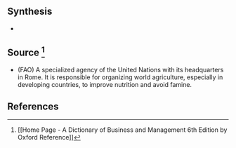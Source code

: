 ## Synthesis
- 
## Source [^1]
- (FAO) A specialized agency of the United Nations with its headquarters in Rome. It is responsible for organizing world agriculture, especially in developing countries, to improve nutrition and avoid famine.
## References

[^1]: [[Home Page - A Dictionary of Business and Management 6th Edition by Oxford Reference]]